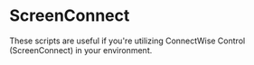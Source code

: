 # ScreenConnect
These scripts are useful if you're utilizing ConnectWise Control (ScreenConnect) in your environment.
